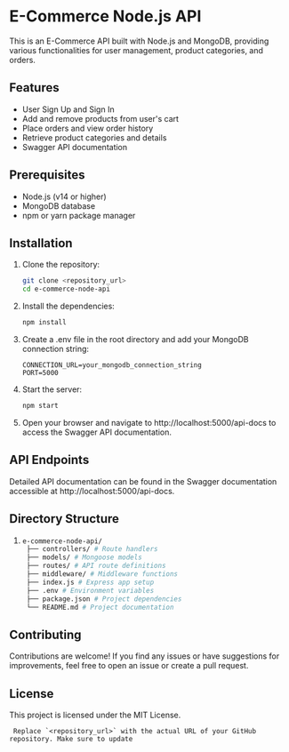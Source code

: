 # E-Commerce Node.js API

This is an E-Commerce API built with Node.js and MongoDB, providing various functionalities for user management, product categories, and orders.

## Features

- User Sign Up and Sign In
- Add and remove products from user's cart
- Place orders and view order history
- Retrieve product categories and details
- Swagger API documentation

## Prerequisites

- Node.js (v14 or higher)
- MongoDB database
- npm or yarn package manager

## Installation

1. Clone the repository:

   ```bash
   git clone <repository_url>
   cd e-commerce-node-api

2. Install the dependencies:

   ```bash
   npm install

3. Create a .env file in the root directory and add your MongoDB connection string:

   ```env
   CONNECTION_URL=your_mongodb_connection_string
   PORT=5000

4. Start the server:

   ```bash
   npm start

5. Open your browser and navigate to http://localhost:5000/api-docs to access the Swagger API documentation.

## API Endpoints
  Detailed API documentation can be found in the Swagger documentation accessible at http://localhost:5000/api-docs.

## Directory Structure
1. 
   ```bash 
   e-commerce-node-api/
    ├── controllers/ # Route handlers
    ├── models/ # Mongoose models
    ├── routes/ # API route definitions
    ├── middleware/ # Middleware functions
    ├── index.js # Express app setup
    ├── .env # Environment variables
    ├── package.json # Project dependencies
    └── README.md # Project documentation


## Contributing
  Contributions are welcome! If you find any issues or have suggestions for improvements, feel free to open an issue or create a pull request.

## License
This project is licensed under the MIT License.

```vbnet
 Replace `<repository_url>` with the actual URL of your GitHub repository. Make sure to update 